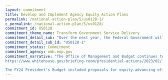 ```yaml
---
layout: commitment
title: Develop and Implement Agency Equity Action Plans
permalink: /national-action-plan/5/us0128-1/
c_permalink: /national-action-plan/5/us0128/
commitment_id: US0128
commitment_theme_name: Transform Government Service Delivery
commitment_detail_sub: "Over the next year, the Federal Government will continue to support agencies as they implement their equity action plans."
commitment_detail_sub_id: "US0128-1"
commitment_status: Commitment
commitment_agency: omb.eop.gov 
commitment_narrative: "The Office of Management and Budget continues to support agencies on the implementation of the now second Equity Executive Order, which further institutes process and accountability for agency equity work. 
https://www.whitehouse.gov/briefing-room/presidential-actions/2023/02/16/executive-order-on-further-advancing-racial-equity-and-support-for-underserved-communities-through-the-federal-government/

The FY24 President's Budget included proposals for equity-advancing efforts based in agency equity action plans: https://www.whitehouse.gov/briefing-room/statements-releases/2023/03/09/fact-sheet-president-bidens-budget-advances-equity/"
---
```


